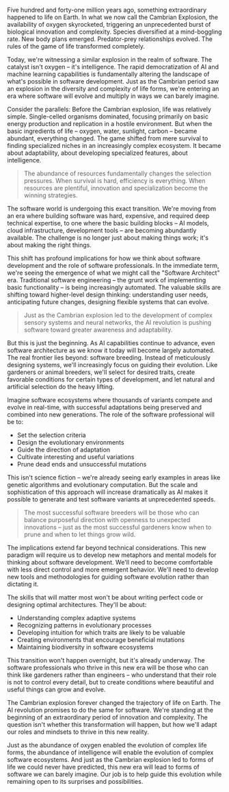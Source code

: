 Five hundred and forty-one million years ago, something extraordinary happened to life on Earth. In what we now call the Cambrian Explosion, the availability of oxygen skyrocketed, triggering an unprecedented burst of biological innovation and complexity. Species diversified at a mind-boggling rate. New body plans emerged. Predator-prey relationships evolved. The rules of the game of life transformed completely.

Today, we're witnessing a similar explosion in the realm of software. The catalyst isn't oxygen – it's intelligence. The rapid democratization of AI and machine learning capabilities is fundamentally altering the landscape of what's possible in software development. Just as the Cambrian period saw an explosion in the diversity and complexity of life forms, we're entering an era where software will evolve and multiply in ways we can barely imagine.

Consider the parallels: Before the Cambrian explosion, life was relatively simple. Single-celled organisms dominated, focusing primarily on basic energy production and replication in a hostile environment. But when the basic ingredients of life – oxygen, water, sunlight, carbon – became abundant, everything changed. The game shifted from mere survival to finding specialized niches in an increasingly complex ecosystem. It became about adaptability, about developing specialized features, about intelligence.

> The abundance of resources fundamentally changes the selection pressures. When survival is hard, efficiency is everything. When resources are plentiful, innovation and specialization become the winning strategies.

The software world is undergoing this exact transition. We're moving from an era where building software was hard, expensive, and required deep technical expertise, to one where the basic building blocks – AI models, cloud infrastructure, development tools – are becoming abundantly available. The challenge is no longer just about making things work; it's about making the right things.

This shift has profound implications for how we think about software development and the role of software professionals. In the immediate term, we're seeing the emergence of what we might call the "Software Architect" era. Traditional software engineering – the grunt work of implementing basic functionality – is being increasingly automated. The valuable skills are shifting toward higher-level design thinking: understanding user needs, anticipating future changes, designing flexible systems that can evolve.

> Just as the Cambrian explosion led to the development of complex sensory systems and neural networks, the AI revolution is pushing software toward greater awareness and adaptability.

But this is just the beginning. As AI capabilities continue to advance, even software architecture as we know it today will become largely automated. The real frontier lies beyond: software breeding. Instead of meticulously designing systems, we'll increasingly focus on guiding their evolution. Like gardeners or animal breeders, we'll select for desired traits, create favorable conditions for certain types of development, and let natural and artificial selection do the heavy lifting.

Imagine software ecosystems where thousands of variants compete and evolve in real-time, with successful adaptations being preserved and combined into new generations. The role of the software professional will be to:

- Set the selection criteria
- Design the evolutionary environments
- Guide the direction of adaptation
- Cultivate interesting and useful variations
- Prune dead ends and unsuccessful mutations

This isn't science fiction – we're already seeing early examples in areas like genetic algorithms and evolutionary computation. But the scale and sophistication of this approach will increase dramatically as AI makes it possible to generate and test software variants at unprecedented speeds.

> The most successful software breeders will be those who can balance purposeful direction with openness to unexpected innovations – just as the most successful gardeners know when to prune and when to let things grow wild.

The implications extend far beyond technical considerations. This new paradigm will require us to develop new metaphors and mental models for thinking about software development. We'll need to become comfortable with less direct control and more emergent behavior. We'll need to develop new tools and methodologies for guiding software evolution rather than dictating it.

The skills that will matter most won't be about writing perfect code or designing optimal architectures. They'll be about:

- Understanding complex adaptive systems
- Recognizing patterns in evolutionary processes
- Developing intuition for which traits are likely to be valuable
- Creating environments that encourage beneficial mutations
- Maintaining biodiversity in software ecosystems

This transition won't happen overnight, but it's already underway. The software professionals who thrive in this new era will be those who can think like gardeners rather than engineers – who understand that their role is not to control every detail, but to create conditions where beautiful and useful things can grow and evolve.

The Cambrian explosion forever changed the trajectory of life on Earth. The AI revolution promises to do the same for software. We're standing at the beginning of an extraordinary period of innovation and complexity. The question isn't whether this transformation will happen, but how we'll adapt our roles and mindsets to thrive in this new reality.

Just as the abundance of oxygen enabled the evolution of complex life forms, the abundance of intelligence will enable the evolution of complex software ecosystems. And just as the Cambrian explosion led to forms of life we could never have predicted, this new era will lead to forms of software we can barely imagine. Our job is to help guide this evolution while remaining open to its surprises and possibilities.